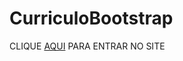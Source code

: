 # CurriculoBootstrap
CLIQUE [AQUI](https://gsampaiowz.github.io/curriculo_bootstrap/) PARA ENTRAR NO SITE

